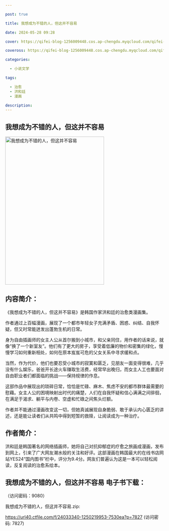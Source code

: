 ```yaml
---

post: true

title: 我想成为不错的人，但这并不容易

date: 2024-05-28 09:28

cover: https://qifei-blog-1256009448.cos.ap-chengdu.myqcloud.com/qifei-blog/6600e7889f345e8d03a9be2a.jpg

coveross: https://qifei-blog-1256009448.cos.ap-chengdu.myqcloud.com/qifei-blog/6600e7889f345e8d03a9be2a.jpg

categories:

  - 小说文学

tags:

  - 治愈
  - 洪和廷
  - 漫画

description:
---
```


## 我想成为不错的人，但这并不容易
<img alt="我想成为不错的人，但这并不容易 " class="aligncenter loaded" data-was-processed="true" decoding="async" fetchpriority="high" height="471" src="https://qifei-blog-1256009448.cos.ap-chengdu.myqcloud.com/qifei-blog/6600e7889f345e8d03a9be2a.jpg" style="cursor: zoom-in;" width="314"/>

## 内容简介：

《我想成为不错的人，但这并不容易》是韩国作家洪和廷的治愈类漫画集。

作者通过上百幅漫画，展现了一个都市年轻女子充满矛盾、困惑、纠结、自我怀疑，但又时常能迸发出蓬勃生机的日常。

身为自由插画师的女主人公从首尔搬到小城市，和父亲同住，用作者的话来说，就像“换了一个新室友”。他们有了更大的房子，享受着低廉的物价和密集的绿化，慢慢学习如何重新相处，如何在原本岌岌可危的父女关系中寻求缓和点。

当然，作为代价，他们也要忍受小城市的寂寞和匮乏，见朋友一面变得很难，几乎没有什么娱乐，爸爸开长途火车赚取生活费，经常早出晚归，而女主人工也要面对自由职业者们都面临的挑战——保持规律的作息。

这部作品中展现出的琐碎日常，恰恰是忙碌、麻木、焦虑不安的都市群体最需要的慰藉。女主人公的困境映射出时代的痛楚，人们在自我怀疑和信心满满之间徘徊，在满足于渴求、躺平与内卷、空虚和忙碌之间焦头烂额。

作者并不能通过漫画改变这一切，但她真诚展现自身脆弱、敢于承认内心匮乏的讲述，还是能让读者们从共鸣中得到短暂的救赎，让阅读成为一种治疗。

## 作者简介：

洪和廷是韩国著名的网络插画师，她将自己对抗抑郁症的疗愈之旅画成漫画，发布到网上，引来了广大网友潮水般的关注和好评。这部漫画在韩国最大的在线书店网站YES24“国内图书”栏中，评分为9.4分。网友们普遍认为这是一本可以轻松阅读，反复阅读的治愈系绘本。

## 我想成为不错的人，但这并不容易 电子书下载：

 （访问密码：9080）

我想成为不错的人，但这并不容易.zip: 

https://url40.ctfile.com/f/24033340-1250219953-7530ea?p=7827 (访问密码: 7827)
